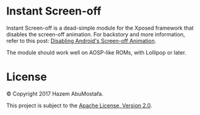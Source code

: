 Instant Screen-off
==================

Instant Screen-off is a dead-simple module for the Xposed framework that disables the screen-off animation. For backstory and more information, refer to this post: [Disabling Android's Screen-off Animation](http://exp.hazemam.com/en/post/screen-off).

The module should work well on AOSP-like ROMs, with Lollipop or later.


License
========

&copy; Copyright 2017 Hazem AbuMostafa.

This project is subject to the [Apache License, Version 2.0](http://apache.org/licenses/LICENSE-2.0.html).
